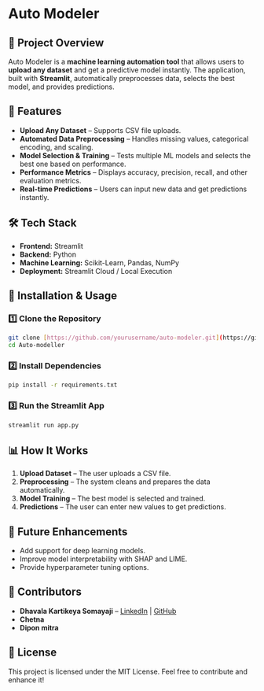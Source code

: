
# Auto Modeler

## 📌 Project Overview
Auto Modeler is a **machine learning automation tool** that allows users to **upload any dataset** and get a predictive model instantly. The application, built with **Streamlit**, automatically preprocesses data, selects the best model, and provides predictions.

## 🚀 Features
- **Upload Any Dataset** – Supports CSV file uploads.
- **Automated Data Preprocessing** – Handles missing values, categorical encoding, and scaling.
- **Model Selection & Training** – Tests multiple ML models and selects the best one based on performance.
- **Performance Metrics** – Displays accuracy, precision, recall, and other evaluation metrics.
- **Real-time Predictions** – Users can input new data and get predictions instantly.

## 🛠️ Tech Stack
- **Frontend:** Streamlit
- **Backend:** Python
- **Machine Learning:** Scikit-Learn, Pandas, NumPy
- **Deployment:** Streamlit Cloud / Local Execution

## 📂 Installation & Usage
### 1️⃣ Clone the Repository
```bash
git clone [https://github.com/yourusername/auto-modeler.git](https://github.com/Knightkolla/Auto-modeller)
cd Auto-modeller
```

### 2️⃣ Install Dependencies
```bash
pip install -r requirements.txt
```

### 3️⃣ Run the Streamlit App
```bash
streamlit run app.py
```

## 📊 How It Works
1. **Upload Dataset** – The user uploads a CSV file.
2. **Preprocessing** – The system cleans and prepares the data automatically.
3. **Model Training** – The best model is selected and trained.
4. **Predictions** – The user can enter new values to get predictions.

## 🎯 Future Enhancements
- Add support for deep learning models.
- Improve model interpretability with SHAP and LIME.
- Provide hyperparameter tuning options.

## 🤝 Contributors
- **Dhavala Kartikeya Somayaji** – [LinkedIn](www.linkedin.com/in/dhavalakartikeyasomayaji) | [GitHub](https://github.com/Knightkolla)
- **Chetna**
- **Dipon mitra**
  

## 📜 License
This project is licensed under the MIT License. Feel free to contribute and enhance it!

